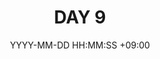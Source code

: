 ---
title: DAY 9
categories: [BackEndSchool Plus, Java]
date: YYYY-MM-DD HH:MM:SS +09:00
tags: [til, elasticsearch]
---